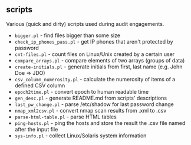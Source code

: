 scripts
-------

Various (quick and dirty) scripts used during audit engagements.

* `bigger.pl` - find files bigger than some size
* `check_ip_phones_pass.pl` - get IP phones that aren't protected by password
* `cnt-files.pl` - count files on Linux/Unix created by a certain user
* `compare_arrays.pl` - compare elements of two arrays (groups of data)
* `create-initials.pl` - generate initials from first, last name (e.g. John Doe => JDO)
* `csv_column_numerosity.pl` - calculate the numerosity of items of a defined CSV column
* `epoch2time.pl` - convert epoch to human readable time
* `gen_desc.pl` - generate README.md from scripts' descriptions
* `last_pw_change.pl` - parse /etc/shadow for last password change
* `nmap_xml2csv.pl` - convert nmap scan results from .xml to .csv
* `parse-html-table.pl` - parse HTML tables
* `ping-hosts.pl` - ping the hosts and store the result the .csv file named after the input file
* `sys-info.pl` - collect Linux/Solaris system information
